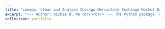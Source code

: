 ```yaml
---
title: "cmemdp: Clean and Analyze Chicago Mercantile Exchange Market Data in Python"
excerpt: "--- Author: Richie R. Ma <br/><br/> --- The Python package `cmemdp` is inspired by the R package `cme.mdp`. The `cmemdp` covers almost all features in that package and it also includes other important functions, e.g., CME Packet Capture (PCAP) data cleaning. <br/><br/> ---Market microstructure researcher can rely on the PCAP data parser to obtain huge amount of market data not only in a single futures market, where both MBP and MBO data are included. This is a cost-efficient way to acquire more data to support possible cross-market analyses, such as soybean complex. No strong prior knowledge is needed for the PCAP data. <br/><br/> --- Check more details in the [GitHub repo](https://github.com/richie-ma/cmemdp)"
collection: portfolio
---
```

